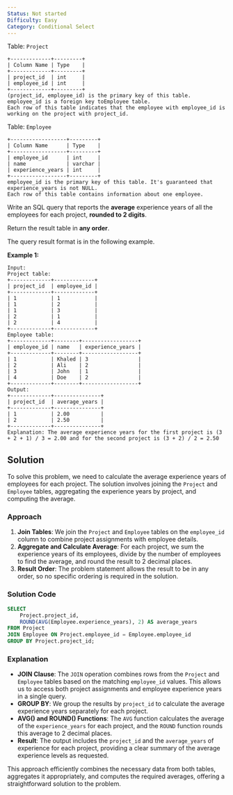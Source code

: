 ```yaml
---
Status: Not started
Difficulty: Easy
Category: Conditional Select
---
```

Table: `Project`

```Plain
+-------------+---------+
| Column Name | Type    |
+-------------+---------+
| project_id  | int     |
| employee_id | int     |
+-------------+---------+
(project_id, employee_id) is the primary key of this table.
employee_id is a foreign key toEmployee table.
Each row of this table indicates that the employee with employee_id is working on the project with project_id.
```

Table: `Employee`

```Plain
+------------------+---------+
| Column Name      | Type    |
+------------------+---------+
| employee_id      | int     |
| name             | varchar |
| experience_years | int     |
+------------------+---------+
employee_id is the primary key of this table. It's guaranteed that experience_years is not NULL.
Each row of this table contains information about one employee.
```

Write an SQL query that reports the **average** experience years of all the employees for each project, **rounded to 2 digits**.

Return the result table in **any order**.

The query result format is in the following example.

**Example 1:**

```Plain
Input:
Project table:
+-------------+-------------+
| project_id  | employee_id |
+-------------+-------------+
| 1           | 1           |
| 1           | 2           |
| 1           | 3           |
| 2           | 1           |
| 2           | 4           |
+-------------+-------------+
Employee table:
+-------------+--------+------------------+
| employee_id | name   | experience_years |
+-------------+--------+------------------+
| 1           | Khaled | 3                |
| 2           | Ali    | 2                |
| 3           | John   | 1                |
| 4           | Doe    | 2                |
+-------------+--------+------------------+
Output:
+-------------+---------------+
| project_id  | average_years |
+-------------+---------------+
| 1           | 2.00          |
| 2           | 2.50          |
+-------------+---------------+
Explanation: The average experience years for the first project is (3 + 2 + 1) / 3 = 2.00 and for the second project is (3 + 2) / 2 = 2.50
```

## Solution

To solve this problem, we need to calculate the average experience years of employees for each project. The solution involves joining the `Project` and `Employee` tables, aggregating the experience years by project, and computing the average.

### Approach

1. **Join Tables**: We join the `Project` and `Employee` tables on the `employee_id` column to combine project assignments with employee details.
2. **Aggregate and Calculate Average**: For each project, we sum the experience years of its employees, divide by the number of employees to find the average, and round the result to 2 decimal places.
3. **Result Order**: The problem statement allows the result to be in any order, so no specific ordering is required in the solution.

### Solution Code

```SQL
SELECT
    Project.project_id,
    ROUND(AVG(Employee.experience_years), 2) AS average_years
FROM Project
JOIN Employee ON Project.employee_id = Employee.employee_id
GROUP BY Project.project_id;
```

### Explanation

- **JOIN Clause**: The `JOIN` operation combines rows from the `Project` and `Employee` tables based on the matching `employee_id` values. This allows us to access both project assignments and employee experience years in a single query.
- **GROUP BY**: We group the results by `project_id` to calculate the average experience years separately for each project.
- **AVG() and ROUND() Functions**: The `AVG` function calculates the average of the `experience_years` for each project, and the `ROUND` function rounds this average to 2 decimal places.
- **Result**: The output includes the `project_id` and the `average_years` of experience for each project, providing a clear summary of the average experience levels as requested.

This approach efficiently combines the necessary data from both tables, aggregates it appropriately, and computes the required averages, offering a straightforward solution to the problem.